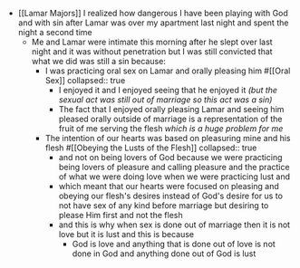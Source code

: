 - [[Lamar Majors]] I realized how dangerous I have been playing with God and with sin after Lamar was over my apartment last night and spent the night a second time
	- Me and Lamar were intimate this morning after he slept over last night and it was without penetration but I was still convicted that what we did was still a sin because:
		- I was practicing oral sex on Lamar and orally pleasing him #[[Oral Sex]]
		  collapsed:: true
			- I enjoyed it and I enjoyed seeing that he enjoyed it *(but the sexual act was still out of marriage so this act was a sin)*
			- The fact that I enjoyed orally pleasing Lamar and seeing him pleased orally outside of marriage is a representation of the fruit of me serving the flesh *which is a huge problem for me*
		- The intention of our hearts was based on pleasuring mine and his flesh #[[Obeying the Lusts of the Flesh]]
		  collapsed:: true
			- and not on being lovers of God because we were practicing being lovers of pleasure and calling pleasure and the practice of what we were doing love when we were practicing lust and
			- which meant that our hearts were focused on pleasing and obeying our flesh's desires instead of God's desire for us to not have sex of any kind before marriage but desiring to please Him first and not the flesh
			- and this is why when sex is done out of marriage then it is not love but it is lust and this is because
				- God is love and anything that is done out of love is not done in God and anything done out of God is lust